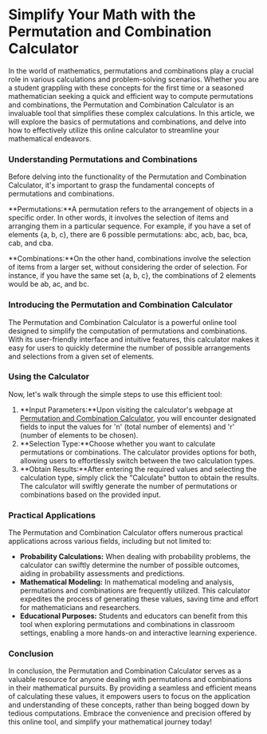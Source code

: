 Simplify Your Math with the Permutation and Combination Calculator
==================================================================

In the world of mathematics, permutations and combinations play a crucial role in various calculations and problem-solving scenarios. Whether you are a student grappling with these concepts for the first time or a seasoned mathematician seeking a quick and efficient way to compute permutations and combinations, the Permutation and Combination Calculator is an invaluable tool that simplifies these complex calculations. In this article, we will explore the basics of permutations and combinations, and delve into how to effectively utilize this online calculator to streamline your mathematical endeavors.

### Understanding Permutations and Combinations

Before delving into the functionality of the Permutation and Combination Calculator, it's important to grasp the fundamental concepts of permutations and combinations.

**Permutations:**A permutation refers to the arrangement of objects in a specific order. In other words, it involves the selection of items and arranging them in a particular sequence. For example, if you have a set of elements {a, b, c}, there are 6 possible permutations: abc, acb, bac, bca, cab, and cba.

**Combinations:**On the other hand, combinations involve the selection of items from a larger set, without considering the order of selection. For instance, if you have the same set {a, b, c}, the combinations of 2 elements would be ab, ac, and bc.

### Introducing the Permutation and Combination Calculator

The Permutation and Combination Calculator is a powerful online tool designed to simplify the computation of permutations and combinations. With its user-friendly interface and intuitive features, this calculator makes it easy for users to quickly determine the number of possible arrangements and selections from a given set of elements.

### Using the Calculator

Now, let's walk through the simple steps to use this efficient tool:

1. **Input Parameters:**Upon visiting the calculator's webpage at [Permutation and Combination Calculator](https://www.onlinecalculatorsfree.com/math/permutation-and-combination-calculator.html), you will encounter designated fields to input the values for 'n' (total number of elements) and 'r' (number of elements to be chosen).
2. **Selection Type:**Choose whether you want to calculate permutations or combinations. The calculator provides options for both, allowing users to effortlessly switch between the two calculation types.
3. **Obtain Results:**After entering the required values and selecting the calculation type, simply click the "Calculate" button to obtain the results. The calculator will swiftly generate the number of permutations or combinations based on the provided input.

### Practical Applications

The Permutation and Combination Calculator offers numerous practical applications across various fields, including but not limited to:

- **Probability Calculations:** When dealing with probability problems, the calculator can swiftly determine the number of possible outcomes, aiding in probability assessments and predictions.
- **Mathematical Modeling:** In mathematical modeling and analysis, permutations and combinations are frequently utilized. This calculator expedites the process of generating these values, saving time and effort for mathematicians and researchers.
- **Educational Purposes:** Students and educators can benefit from this tool when exploring permutations and combinations in classroom settings, enabling a more hands-on and interactive learning experience.

### Conclusion

In conclusion, the Permutation and Combination Calculator serves as a valuable resource for anyone dealing with permutations and combinations in their mathematical pursuits. By providing a seamless and efficient means of calculating these values, it empowers users to focus on the application and understanding of these concepts, rather than being bogged down by tedious computations. Embrace the convenience and precision offered by this online tool, and simplify your mathematical journey today!